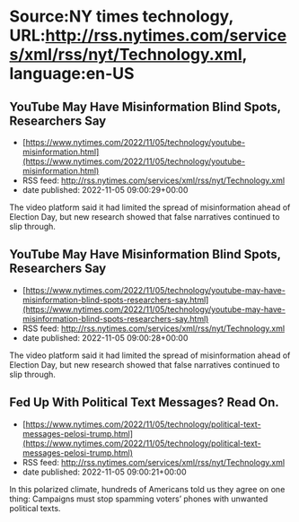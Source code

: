 # Source:NY times technology, URL:http://rss.nytimes.com/services/xml/rss/nyt/Technology.xml, language:en-US

## YouTube May Have Misinformation Blind Spots, Researchers Say
 - [https://www.nytimes.com/2022/11/05/technology/youtube-misinformation.html](https://www.nytimes.com/2022/11/05/technology/youtube-misinformation.html)
 - RSS feed: http://rss.nytimes.com/services/xml/rss/nyt/Technology.xml
 - date published: 2022-11-05 09:00:29+00:00

The video platform said it had limited the spread of misinformation ahead of Election Day, but new research showed that false narratives continued to slip through.

## YouTube May Have Misinformation Blind Spots, Researchers Say
 - [https://www.nytimes.com/2022/11/05/technology/youtube-may-have-misinformation-blind-spots-researchers-say.html](https://www.nytimes.com/2022/11/05/technology/youtube-may-have-misinformation-blind-spots-researchers-say.html)
 - RSS feed: http://rss.nytimes.com/services/xml/rss/nyt/Technology.xml
 - date published: 2022-11-05 09:00:28+00:00

The video platform said it had limited the spread of misinformation ahead of Election Day, but new research showed that false narratives continued to slip through.

## Fed Up With Political Text Messages? Read On.
 - [https://www.nytimes.com/2022/11/05/technology/political-text-messages-pelosi-trump.html](https://www.nytimes.com/2022/11/05/technology/political-text-messages-pelosi-trump.html)
 - RSS feed: http://rss.nytimes.com/services/xml/rss/nyt/Technology.xml
 - date published: 2022-11-05 09:00:21+00:00

In this polarized climate, hundreds of Americans told us they agree on one thing: Campaigns must stop spamming voters’ phones with unwanted political texts.

